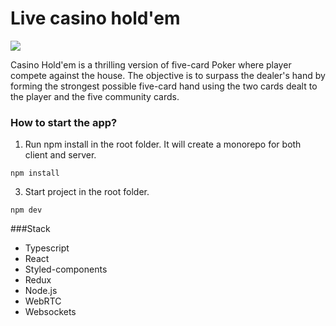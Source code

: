 # Live casino hold'em

![](./image.png)

Casino Hold'em is a thrilling version of five-card Poker where player compete against the house. The objective is to surpass the dealer's hand by forming the strongest possible five-card hand using the two cards dealt to the player and the five community cards.

### How to start the app?

1. Run npm install in the root folder. It will create a monorepo for both client and server.

```
npm install
```

3. Start project in the root folder.

```
npm dev
```

###Stack

- Typescript
- React
- Styled-components
- Redux
- Node.js
- WebRTC
- Websockets
